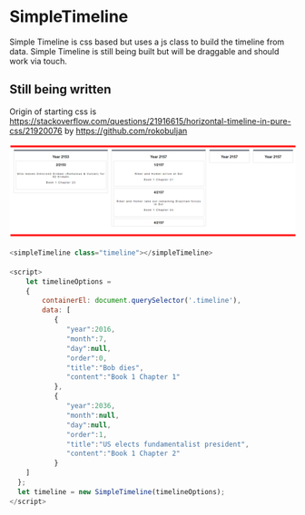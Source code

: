 # SimpleTimeline

Simple Timeline is css based but uses a js class to build the timeline from data. Simple Timeline is still being built but will be draggable and should work via touch. 

## Still being written

Origin of starting css is https://stackoverflow.com/questions/21916615/horizontal-timeline-in-pure-css/21920076 by https://github.com/rokobuljan

![ScreenShot](./ScreenShot.PNG)

```javascript
<simpleTimeline class="timeline"></simpleTimeline>

<script>
	let timelineOptions = 
	{
		containerEl: document.querySelector('.timeline'),
		data: [
		   {
			  "year":2016,
			  "month":7,
			  "day":null,
			  "order":0,
			  "title":"Bob dies",
			  "content":"Book 1 Chapter 1"
		   },
		   {
			  "year":2036,
			  "month":null,
			  "day":null,
			  "order":1,
			  "title":"US elects fundamentalist president",
			  "content":"Book 1 Chapter 2"
		   }
    ]
  };
  let timeline = new SimpleTimeline(timelineOptions);
</script>
```
